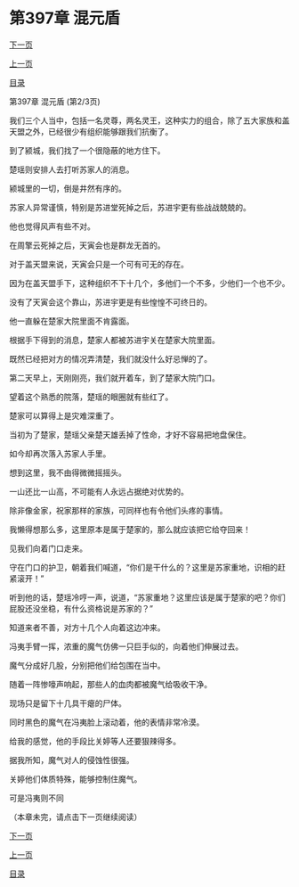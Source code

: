 <h1>第397章    混元盾</h1>
            <div><p><a href="./1190_%E7%AC%AC397%E7%AB%A0_%E6%B7%B7%E5%85%83%E7%9B%BE.md">下一页</a></p><p><a href="./1188_%E7%AC%AC397%E7%AB%A0_%E6%B7%B7%E5%85%83%E7%9B%BE.md">上一页</a></p><p><a href="../">目录</a></p></div>
            <div><p>第397章    混元盾 (第2/3页)</p><p>我们三个人当中，包括一名灵尊，两名灵王，这种实力的组合，除了五大家族和盖天盟之外，已经很少有组织能够跟我们抗衡了。</p><p>到了颍城，我们找了一个很隐蔽的地方住下。</p><p>楚瑶则安排人去打听苏家人的消息。</p><p>颍城里的一切，倒是井然有序的。</p><p>苏家人异常谨慎，特别是苏进堂死掉之后，苏进宇更有些战战兢兢的。</p><p>他也觉得风声有些不对。</p><p>在周擎云死掉之后，天寅会也是群龙无首的。</p><p>对于盖天盟来说，天寅会只是一个可有可无的存在。</p><p>因为在盖天盟手下，这种组织不下十几个，多他们一个不多，少他们一个也不少。</p><p>没有了天寅会这个靠山，苏进宇更是有些惶惶不可终日的。</p><p>他一直躲在楚家大院里面不肯露面。</p><p>根据手下得到的消息，楚家人都被苏进宇关在楚家大院里面。</p><p>既然已经把对方的情况弄清楚，我们就没什么好忌惮的了。</p><p>第二天早上，天刚刚亮，我们就开着车，到了楚家大院门口。</p><p>望着这个熟悉的院落，楚瑶的眼圈就有些红了。</p><p>楚家可以算得上是灾难深重了。</p><p>当初为了楚家，楚瑶父亲楚天雄丢掉了性命，才好不容易把地盘保住。</p><p>如今却再次落入苏家人手里。</p><p>想到这里，我不由得微微摇摇头。</p><p>一山还比一山高，不可能有人永远占据绝对优势的。</p><p>除非像金家，祝家那样的家族，可同样也有令他们头疼的事情。</p><p>我懒得想那么多，这里原本是属于楚家的，那么就应该把它给夺回来！</p><p>见我们向着门口走来。</p><p>守在门口的护卫，朝着我们喊道，“你们是干什么的？这里是苏家重地，识相的赶紧滚开！”</p><p>听到他的话，楚瑶冷哼一声，说道，“苏家重地？这里应该是属于楚家的吧？你们屁股还没坐稳，有什么资格说是苏家的？”</p><p>知道来者不善，对方十几个人向着这边冲来。</p><p>冯夷手臂一挥，浓重的魔气仿佛一只巨手似的，向着他们伸展过去。</p><p>魔气分成好几股，分别把他们给包围在当中。</p><p>随着一阵惨嚎声响起，那些人的血肉都被魔气给吸收干净。</p><p>现场只是留下十几具干瘪的尸体。</p><p>同时黑色的魔气在冯夷脸上滚动着，他的表情非常冷漠。</p><p>给我的感觉，他的手段比关婷等人还要狠辣得多。</p><p>据我所知，魔气对人的侵蚀性很强。</p><p>关婷他们体质特殊，能够控制住魔气。</p><p>可是冯夷则不同</p><p>（本章未完，请点击下一页继续阅读）</p></div>
            <div><p><a href="./1190_%E7%AC%AC397%E7%AB%A0_%E6%B7%B7%E5%85%83%E7%9B%BE.md">下一页</a></p><p><a href="./1188_%E7%AC%AC397%E7%AB%A0_%E6%B7%B7%E5%85%83%E7%9B%BE.md">上一页</a></p><p><a href="../">目录</a></p></div>